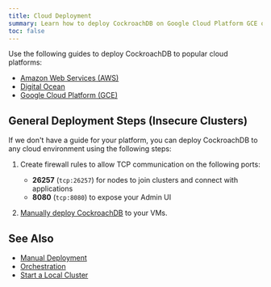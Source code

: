 ```yaml
---
title: Cloud Deployment
summary: Learn how to deploy CockroachDB on Google Cloud Platform GCE or AWS.
toc: false
---
```


Use the following guides to deploy CockroachDB to popular cloud platforms:

- [Amazon Web Services (AWS)](deploy-cockroachdb-on-aws.html)
- [Digital Ocean](deploy-cockroachdb-on-digital-ocean.html)
- [Google Cloud Platform (GCE)](deploy-cockroachdb-on-google-cloud-platform.html)

## General Deployment Steps (Insecure Clusters)

If we don't have a guide for your platform, you can deploy CockroachDB to any cloud environment using the following steps:

1.	Create firewall rules to allow TCP communication on the following ports:
	- **26257** (`tcp:26257`) for nodes to join clusters and connect with applications
	- **8080** (`tcp:8080`) to expose your Admin UI

2. [Manually deploy CockroachDB](manual-deployment.html#deploy-an-insecure-cluster) to your VMs.

## See Also

- [Manual Deployment](manual-deployment.html)
- [Orchestration](orchestration.html)
- [Start a Local Cluster](start-a-local-cluster.html)
